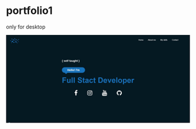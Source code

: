 # portfolio1
only for desktop

![](https://raw.githubusercontent.com/dorinelrushi/portfolio1/master/photo/a1.JPG)
